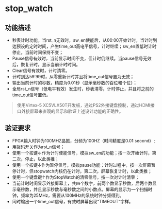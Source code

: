 # stop_watch
## 功能描述 
-	秒表计时功能。当rst_n无效时，sw_en使能后，从00:00开始计时，当计时到达预设的定时时间，产生time_out高电平信号，计时继续；sw_en置低时计时停止，当前时间保持不变； 
- Pause信号有效时，当前显示时间不变，但计时仍继续。当pause信号无效后，恢复计时，显示当前计时时间。
- Clear信号有效时，计时清零。
- 计时到达59’99时，从零重新计时并且将time_out信号置为无效； 
- 输出当前计时的秒数，精度为0.01秒（显示毫秒数的百位和个位）； 
- 全局rst_n信号（低电平有效）发生时，秒表清零，计时停止，并且将之前的time_out信号置低。
>使用Virtex-5 XC5VLX50T开发板，通过PS2外接键盘控制，通过HDMI接口外接屏幕来直观的显示和验证上述设计功能的正确性。 
## 验证要求 
- FPGA输入时钟为100MHZ晶振，分频为100HZ（时间精度是0.01 second）; 
- 用拨码开关作为rst_n信号；
- 使用一个按键←作为计时使能信号，模拟sw_en的功能；按一次开始计时，第二次，停止，以此类推；
- 使用一个按键↓作为暂停信号，模拟pause功能；计时过程中，按一次屏幕暂停计时，但stopwatch内核仍在计时，第二次，屏幕恢复计时，以此类推；
- 使用一个键盘键↑作为StopWatch的清零信号，按一次对计时清零；
- 当前计时时间显示外接屏幕上，共四个数字，前两个数显示秒数，后两个数显示毫秒数，并且显示秒数与毫秒数之间的小数点。屏幕的显示为一个扫描时钟，频率为25MHz，需要从100MHz的系统时钟分频得到。 
- 同时输出一个time_out信号，有效时屏幕出现“TIMEOUT”字样。
